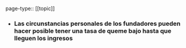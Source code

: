 page-type:: [[topic]]
- ### Las circunstancias personales de los fundadores pueden hacer posible tener una tasa de queme bajo hasta que lleguen los ingresos


